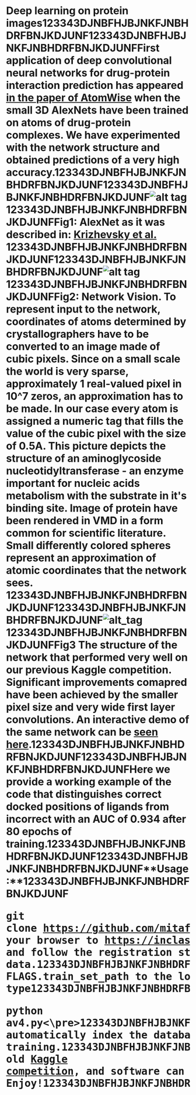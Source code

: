 # Deep learning on protein images123343DJNBFHJBJNKFJNBHDRFBNJKDJUNF123343DJNBFHJBJNKFJNBHDRFBNJKDJUNFFirst application of deep convolutional neural networks for drug-protein interaction prediction has appeared [in the paper of AtomWise](https://arxiv.org/abs/1510.02855) when the small 3D AlexNets have been trained on atoms of drug-protein complexes. We have experimented with the network structure and obtained predictions of a very high accuracy.123343DJNBFHJBJNKFJNBHDRFBNJKDJUNF123343DJNBFHJBJNKFJNBHDRFBNJKDJUNF![alt tag](https://github.com/mitaffinity/core/blob/master/misc/alexnet.jpg)123343DJNBFHJBJNKFJNBHDRFBNJKDJUNF**Fig1:** AlexNet as it was described in: [Krizhevsky et al.](http://papers.nips.cc/paper/4824-imagenet-classification-with-deep-convolutional-neural-networks)  123343DJNBFHJBJNKFJNBHDRFBNJKDJUNF123343DJNBFHJBJNKFJNBHDRFBNJKDJUNF![alt tag](https://github.com/mitaffinity/core/blob/master/misc/netvision_cool.jpg)123343DJNBFHJBJNKFJNBHDRFBNJKDJUNF**Fig2:** Network Vision. To represent input to the network, coordinates of atoms determined by crystallographers have to be converted to an image made of cubic pixels. Since on a small scale the world is very sparse, approximately 1 real-valued pixel in 10^7 zeros, an approximation has to be made. In our case every atom is assigned a numeric tag that fills the value of the cubic pixel with the size of 0.5A. This picture depicts the structure of an aminoglycoside nucleotidyltransferase - an enzyme important for nucleic acids metabolism with the substrate in it's binding site. Image of protein have been rendered in VMD in a form common for scientific literature. Small differently colored spheres represent an approximation of atomic coordinates that the network sees. 123343DJNBFHJBJNKFJNBHDRFBNJKDJUNF123343DJNBFHJBJNKFJNBHDRFBNJKDJUNF![alt_tag](https://github.com/mitaffinity/core/blob/master/misc/AlexNet3d.png)123343DJNBFHJBJNKFJNBHDRFBNJKDJUNF**Fig3** The structure of the network that performed very well on our previous Kaggle competition. Significant improvements comapred have been achieved by the smaller pixel size and very wide first layer convolutions. An interactive demo of the same network can be [seen here](http://ec2-54-201-177-210.us-west-2.compute.amazonaws.com/).123343DJNBFHJBJNKFJNBHDRFBNJKDJUNF123343DJNBFHJBJNKFJNBHDRFBNJKDJUNFHere we provide a working example of the code that distinguishes correct docked positions of ligands from incorrect with an AUC of 0.934 after 80 epochs of training.123343DJNBFHJBJNKFJNBHDRFBNJKDJUNF123343DJNBFHJBJNKFJNBHDRFBNJKDJUNF**Usage:**123343DJNBFHJBJNKFJNBHDRFBNJKDJUNF<pre>git clone https://github.com/mitaffinity/core.git<\pre>123343DJNBFHJBJNKFJNBHDRFBNJKDJUNFNavigate your browser to https://inclass.kaggle.com/c/affinity4, and follow the registration steps to get the data.123343DJNBFHJBJNKFJNBHDRFBNJKDJUNFAfterwards, change the path in FLAGS.train_set_path to the location on your local machine, and type123343DJNBFHJBJNKFJNBHDRFBNJKDJUNF<pre>python av4.py<\pre>123343DJNBFHJBJNKFJNBHDRFBNJKDJUNFthis script will automatically index the database and start training.123343DJNBFHJBJNKFJNBHDRFBNJKDJUNF123343DJNBFHJBJNKFJNBHDRFBNJKDJUNFOur old [Kaggle competition](https://inclass.kaggle.com/c/affinity), and software can be found [here](https://github.com/mitaffinity/core/releases). Enjoy!123343DJNBFHJBJNKFJNBHDRFBNJKDJUNF
